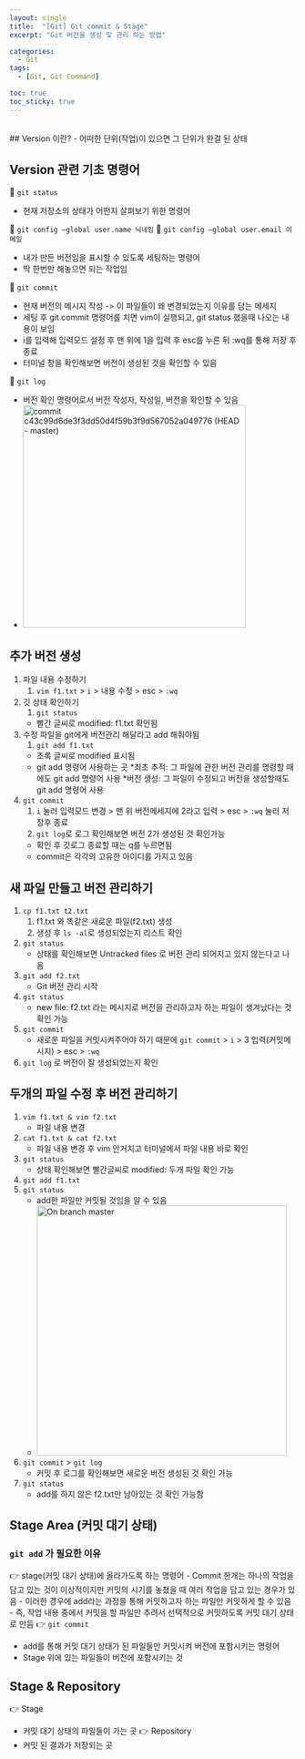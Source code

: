 ```yaml
---
layout: single
title:  "[Git] Git commit & Stage"
excerpt: "Git 버전을 생성 및 관리 하는 방법"

categories:
  - Git
tags:
  - [Git, Git Command]

toc: true
toc_sticky: true
---
```


<br>
## Version 이란?
- 어떠한 단위(작업)이 있으면 그 단위가 완결 된 상태

## Version 관련 기초 명령어
💫 `git status`
- 현재 저장소의 상태가 어떤지 살펴보기 위한 명령어

💫 `git config —global user.name 닉네임`
💫 `git config —global user.email 이메일`
- 내가 만든 버전임을 표시할 수 있도록 세팅하는 명령어
- 딱 한번만 해놓으면 되는 작업임

💫 `git commit`
- 현재 버전의 메시지 작성 -> 이 파일들이 왜 변경되었는지 이유를 담는 메세지
- 세팅 후 git commit 명령어를 치면 vim이 실행되고, git status 했을때 나오는 내용이 보임
- i를 입력해 입력모드 설정 후 맨 위에 1을 입력 후 esc를 누른 뒤 :wq를 통해 저장 후 종료
- 터미널 창을 확인해보면 버전이 생성된 것을 확인할 수 있음

💫 `git log`
- 버전 확인 명령어로서 버전 작성자, 작성일, 버전을 확인할 수 있음
- <img width="391" alt="commit c43c99d6de3f3dd50d4f59b3f9d567052a049776 (HEAD - master)" src="https://user-images.githubusercontent.com/100764055/156708066-618b8854-5d2f-45b2-bc23-eb15ddd1fe4c.png">


## 추가 버전 생성
1. 파일 내용 수정하기
    1. `vim f1.txt` > `i` > 내용 수정 > esc > `:wq`
2. 깃 상태 확인하기
    1. `git status` 
      - 빨간 글씨로 modified: f1.txt 확인됨
3. 수정 파일을 git에게 버전관리 해달라고 add 해줘야됨
    1. `git add f1.txt` 
      - 초록 글씨로 modified 표시됨
      - git add 명령어 사용하는 곳
        *최초 추적: 그 파일에 관한 버전 관리를 명령할 때에도 git add 명령어 사용
        *버전 생성: 그 파일이 수정되고 버전을 생성할때도 git add 명령어 사용
4. `git commit`
    1. `i` 눌러 입력모드 변경 > 맨 위 버전메세지에 2라고 입력 > esc > `:wq` 눌러 저장후 종료
    2. `git log`로 로그 확인해보면 버전 2가 생성된 것 확인가능
    - 확인 후 깃로그 종료할 때는 q를 누르면됨
    - commit은 각각의 고유한 아이디를 가지고 있음



## 새 파일 만들고 버전 관리하기
1. `cp f1.txt t2.txt`
    1. f1.txt 와 똑같은 새로운 파일(f2.txt) 생성
    2. 생성 후 `ls -al`로 생성되었는지 리스트 확인
2. `git status`
    - 상태를 확인해보면 Untracked files 로 버전 관리 되어지고 있지 않는다고 나옴
3. `git add f2.txt`
    - Git 버전 관리 시작
4. `git status`
    - new file: f2.txt 라는 메시지로 버전을 관리하고자 하는 파일이 생겨났다는 것 확인 가능
5. `git commit`
    - 새로운 파일을 커밋시켜주어야 하기 때문에 `git commit` > `i` > 3 입력(커밋메시지) > esc > `:wq`
6. `git log` 로 버전이 잘 생성되었는지 확인



## 두개의 파일 수정 후 버전 관리하기
1. `vim f1.txt & vim f2.txt`
    - 파일 내용 변경
2. `cat f1.txt & cat f2.txt`
    - 파일 내용 변경 후 vim 안거치고 터미널에서 파일 내용 바로 확인
3. `git status`
    - 상태 확인해보면 빨간글씨로 modified: 두개 파일 확인 가능
4. `git add f1.txt`
5. `git status`
    - add한 파일만 커밋될 것임을 알 수 있음
    - <img width="439" alt="On branch master" src="https://user-images.githubusercontent.com/100764055/156708093-37d370db-82c8-4403-ab1f-8c79d577dc4f.png">
6. `git commit` > `git log` 
    - 커밋 후 로그를 확인해보면 새로운 버전 생성된 것 확인 가능
7. `git status`
    - add를 하지 않은 f2.txt만 남아있는 것 확인 가능함



## Stage Area (커밋 대기 상태)
### `git add` 가 필요한 이유
👉 stage(커밋 대기 상태)에 올라가도록 하는 명령어
    - Commit 한개는 하나의 작업을 담고 있는 것이 이상적이지만 커밋의 시기를 놓쳤을 때 여러 작업을 담고 있는 경우가 있음
    - 이러한 경우에 add라는 과정을 통해 커밋하고자 하는 파일만 커밋하게 할 수 있음
    - 즉, 작업 내용 중에서 커밋을 할 파일만 추려서 선택적으로 커밋하도록 커밋 대기 상태로 만듬
👉 `git commit`
  - add를 통해 커밋 대기 상태가 된 파일들만 커밋시켜 버전에 포함시키는 명령어
  - Stage 위에 있는 파일들이 버전에 포함시키는 것

## Stage & Repository
👉 Stage 
- 커밋 대기 상태의 파일들이 가는 곳
👉 Repository
- 커밋 된 결과가 저장되는 곳
